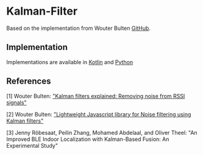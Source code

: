 # Kalman-Filter

Based on the implementation from Wouter Bulten [GitHub](https://github.com/wouterbulten/kalmanjs).

## Implementation
Implementations are available in [Kotlin](https://github.com/christianb/Kalman-Filter/blob/master/KalmanFilter.kt) and [Python](https://github.com/christianb/Kalman-Filter/blob/master/kalman_filter.py)

## References
[1] Wouter Bulten: ["Kalman filters explained: Removing noise from RSSI signals"](https://www.wouterbulten.nl/blog/tech/kalman-filters-explained-removing-noise-from-rssi-signals/)

[2] Wouter Bulten: ["Lightweight Javascript library for Noise filtering using Kalman filters"](https://www.wouterbulten.nl/blog/tech/lightweight-javascript-library-for-noise-filtering/)

[3] Jenny Röbesaat, Peilin Zhang, Mohamed Abdelaal, and Oliver Theel: "An Improved BLE Indoor Localization with Kalman-Based Fusion: An Experimental Study"
